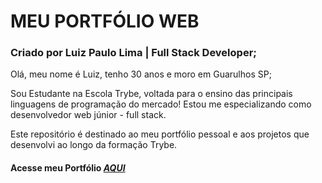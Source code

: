 # MEU PORTFÓLIO WEB
### Criado por Luiz Paulo Lima |  Full Stack Developer;

Olá, meu nome é Luiz, tenho 30 anos e moro em Guarulhos SP;
 
Sou Estudante na Escola Trybe, voltada para o ensino das principais linguagens de programação do mercado! Estou me especializando como desenvolvedor web júnior - full stack.

Este repositório é destinado ao meu portfólio pessoal e aos projetos que desenvolvi ao longo da formação Trybe.

#### Acesse meu Portfólio _[AQUI](https://limaluizpaulo.github.io)_
